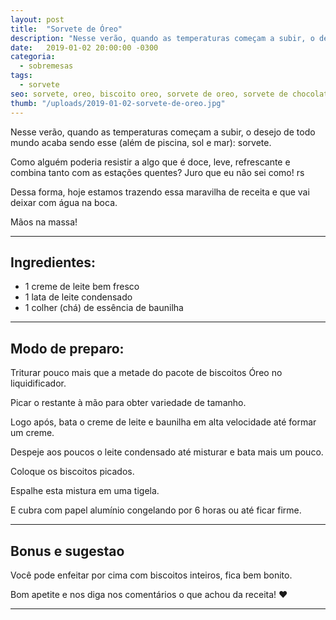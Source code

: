 ```yaml
---
layout: post
title:  "Sorvete de Óreo"
description: "Nesse verão, quando as temperaturas começam a subir, o desejo de todo mundo acaba sendo esse (além de piscina, sol e mar): sorvete."
date:   2019-01-02 20:00:00 -0300
categoria:
  - sobremesas
tags:
  - sorvete
seo: sorvete, oreo, biscoito oreo, sorvete de oreo, sorvete de chocolate, sorvete de biscoito, baunilha, creme de leite, biscoitos picados
thumb: "/uploads/2019-01-02-sorvete-de-oreo.jpg"
---
```


Nesse verão, quando as temperaturas começam a subir, o desejo de todo mundo acaba sendo esse (além de piscina, sol e mar): sorvete.

Como alguém poderia resistir a algo que é doce, leve, refrescante e combina tanto com as estações quentes? Juro que eu não sei como! rs

Dessa forma, hoje estamos trazendo essa maravilha de receita e que vai deixar com água na boca.

Mãos na massa!


---

## Ingredientes:
  - 1 creme de leite bem fresco
  - 1 lata de leite condensado
  - 1 colher (chá) de essência de baunilha

---

## Modo de preparo:
Triturar pouco mais que a metade do pacote de biscoitos Óreo no liquidificador.

Picar o restante à mão para obter variedade de tamanho.

Logo após, bata o creme de leite e baunilha em alta velocidade até formar um creme.

Despeje aos poucos o leite condensado até misturar e bata mais um pouco.

Coloque os biscoitos picados.

Espalhe esta mistura em uma tigela.

E cubra com papel alumínio congelando por 6 horas ou até ficar firme.

---

## Bonus e sugestao
Você pode enfeitar por cima com biscoitos inteiros, fica bem bonito.

Bom apetite e nos diga nos comentários o que achou da receita! ❤️

---

<div class="adsmobile">
<ins class="adsbygoogle"
     style="display:block; text-align:center;"
     data-ad-layout="in-article"
     data-ad-format="fluid"
     data-ad-client="ca-pub-8078000237589807"
     data-ad-slot="9245457524"></ins>
<script>
     (adsbygoogle = window.adsbygoogle || []).push({});
</script>
</div>
